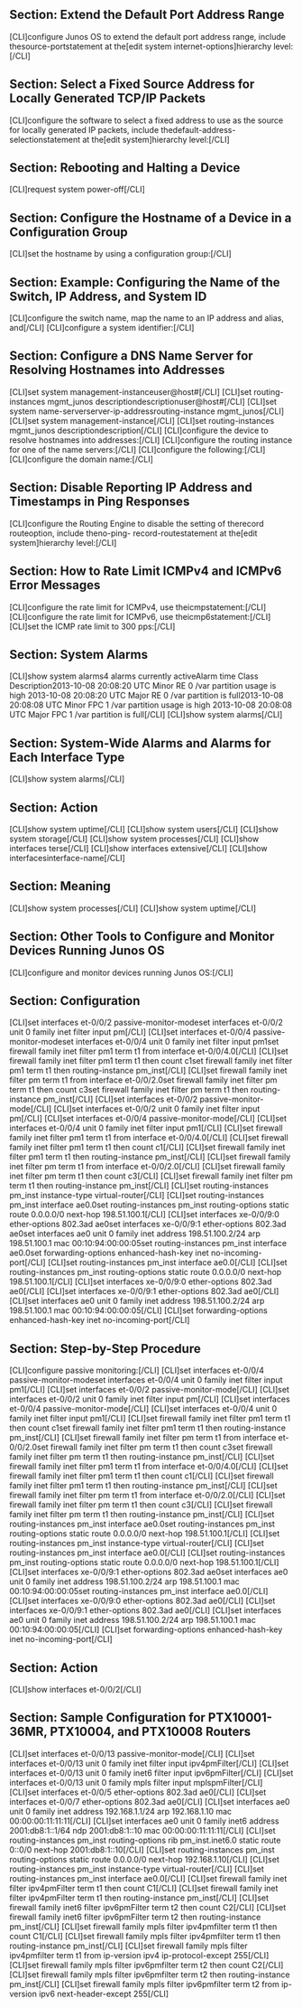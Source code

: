 ## Section: ‌Extend the Default Port Address Range‌

[CLI]configure Junos OS to extend the default port address range, include thesource-portstatement at the[edit system internet-options]hierarchy level:[/CLI]

## Section: ‌Select a Fixed Source Address for Locally Generated TCP/IP Packets‌

[CLI]configure the software to select a fixed address to use as the source for locally generated IP packets, include thedefault-address-selectionstatement at the[edit system]hierarchy level:[/CLI]

## Section: ‌Rebooting and Halting a Device‌

[CLI]request system power-off[/CLI]

## Section: ‌Configure the Hostname of a Device in a Configuration Group‌

[CLI]set the hostname by using a configuration group:[/CLI]

## Section: ‌Example: Configuring the Name of the Switch, IP Address, and System ID‌

[CLI]configure the switch name, map the name to an IP address and alias, and[/CLI]
[CLI]configure a system identifier:[/CLI]

## Section: ‌Configure a DNS Name Server for Resolving Hostnames into Addresses‌

[CLI]set system management-instanceuser@host#[/CLI]
[CLI]set routing-instances mgmt_junos descriptiondescriptionuser@host#[/CLI]
[CLI]set system name-serverserver-ip-addressrouting-instance mgmt_junos[/CLI]
[CLI]set system management-instance[/CLI]
[CLI]set routing-instances mgmt_junos descriptiondescription[/CLI]
[CLI]configure the device to resolve hostnames into addresses:[/CLI]
[CLI]configure the routing instance for one of the name servers:[/CLI]
[CLI]configure the following:[/CLI]
[CLI]configure the domain name:[/CLI]

## Section: ‌Disable Reporting IP Address and Timestamps in Ping Responses‌

[CLI]configure the Routing Engine to disable the setting of therecord routeoption, include theno-ping- record-routestatement at the[edit system]hierarchy level:[/CLI]

## Section: ‌How to Rate Limit ICMPv4 and ICMPv6 Error Messages

[CLI]configure the rate limit for ICMPv4, use theicmpstatement:[/CLI]
[CLI]configure the rate limit for ICMPv6, use theicmp6statement:[/CLI]
[CLI]set the ICMP rate limit to 300 pps:[/CLI]

## Section: ‌System Alarms‌

[CLI]show system alarms4 alarms currently activeAlarm time       Class  Description2013-10-08 20:08:20 UTC Minor RE 0 /var partition usage is high 2013-10-08 20:08:20 UTC Major RE 0 /var partition is full2013-10-08 20:08:08 UTC Minor FPC 1 /var partition usage is high 2013-10-08 20:08:08 UTC Major FPC 1 /var partition is full[/CLI]
[CLI]show system alarms[/CLI]

## Section: ‌System-Wide Alarms and Alarms for Each Interface Type‌

[CLI]show system alarms[/CLI]

## Section: ‌Action

[CLI]show system uptime[/CLI]
[CLI]show system users[/CLI]
[CLI]show system storage[/CLI]
[CLI]show system processes[/CLI]
[CLI]show interfaces terse[/CLI]
[CLI]show interfaces extensive[/CLI]
[CLI]show interfacesinterface-name[/CLI]

## Section: ‌Meaning

[CLI]show system processes[/CLI]
[CLI]show system uptime[/CLI]

## Section: ‌Other Tools to Configure and Monitor Devices Running Junos OS‌

[CLI]configure and monitor devices running Junos OS:[/CLI]

## Section: ‌Configuration‌

[CLI]set interfaces et-0/0/2 passive-monitor-modeset interfaces et-0/0/2 unit 0 family inet filter input pm[/CLI]
[CLI]set interfaces et-0/0/4 passive-monitor-modeset interfaces et-0/0/4 unit 0 family inet filter input pm1set firewall family inet filter pm1 term t1 from interface et-0/0/4.0[/CLI]
[CLI]set firewall family inet filter pm1 term t1 then count c1set firewall family inet filter pm1 term t1 then routing-instance pm_inst[/CLI]
[CLI]set firewall family inet filter pm term t1 from interface et-0/0/2.0set firewall family inet filter pm term t1 then count c3set firewall family inet filter pm term t1 then routing-instance pm_inst[/CLI]
[CLI]set interfaces et-0/0/2 passive-monitor-mode[/CLI]
[CLI]set interfaces et-0/0/2 unit 0 family inet filter input pm[/CLI]
[CLI]set interfaces et-0/0/4 passive-monitor-mode[/CLI]
[CLI]set interfaces et-0/0/4 unit 0 family inet filter input pm1[/CLI]
[CLI]set firewall family inet filter pm1 term t1 from interface et-0/0/4.0[/CLI]
[CLI]set firewall family inet filter pm1 term t1 then count c1[/CLI]
[CLI]set firewall family inet filter pm1 term t1 then routing-instance pm_inst[/CLI]
[CLI]set firewall family inet filter pm term t1 from interface et-0/0/2.0[/CLI]
[CLI]set firewall family inet filter pm term t1 then count c3[/CLI]
[CLI]set firewall family inet filter pm term t1 then routing-instance pm_inst[/CLI]
[CLI]set routing-instances pm_inst instance-type virtual-router[/CLI]
[CLI]set routing-instances pm_inst interface ae0.0set routing-instances pm_inst routing-options static route 0.0.0.0/0 next-hop 198.51.100.1[/CLI]
[CLI]set interfaces xe-0/0/9:0 ether-options 802.3ad ae0set interfaces xe-0/0/9:1 ether-options 802.3ad ae0set interfaces ae0 unit 0 family inet address 198.51.100.2/24 arp 198.51.100.1 mac 00:10:94:00:00:05set routing-instances pm_inst interface ae0.0set forwarding-options enhanced-hash-key inet no-incoming-port[/CLI]
[CLI]set routing-instances pm_inst interface ae0.0[/CLI]
[CLI]set routing-instances pm_inst routing-options static route 0.0.0.0/0 next-hop 198.51.100.1[/CLI]
[CLI]set interfaces xe-0/0/9:0 ether-options 802.3ad ae0[/CLI]
[CLI]set interfaces xe-0/0/9:1 ether-options 802.3ad ae0[/CLI]
[CLI]set interfaces ae0 unit 0 family inet address 198.51.100.2/24 arp 198.51.100.1 mac 00:10:94:00:00:05[/CLI]
[CLI]set forwarding-options enhanced-hash-key inet no-incoming-port[/CLI]

## Section: Step-by-Step Procedure

[CLI]configure passive monitoring:[/CLI]
[CLI]set interfaces et-0/0/4 passive-monitor-modeset interfaces et-0/0/4 unit 0 family inet filter input pm1[/CLI]
[CLI]set interfaces et-0/0/2 passive-monitor-mode[/CLI]
[CLI]set interfaces et-0/0/2 unit 0 family inet filter input pm[/CLI]
[CLI]set interfaces et-0/0/4 passive-monitor-mode[/CLI]
[CLI]set interfaces et-0/0/4 unit 0 family inet filter input pm1[/CLI]
[CLI]set firewall family inet filter pm1 term t1 then count c1set firewall family inet filter pm1 term t1 then routing-instance pm_inst[/CLI]
[CLI]set firewall family inet filter pm term t1 from interface et-0/0/2.0set firewall family inet filter pm term t1 then count c3set firewall family inet filter pm term t1 then routing-instance pm_inst[/CLI]
[CLI]set firewall family inet filter pm1 term t1 from interface et-0/0/4.0[/CLI]
[CLI]set firewall family inet filter pm1 term t1 then count c1[/CLI]
[CLI]set firewall family inet filter pm1 term t1 then routing-instance pm_inst[/CLI]
[CLI]set firewall family inet filter pm term t1 from interface et-0/0/2.0[/CLI]
[CLI]set firewall family inet filter pm term t1 then count c3[/CLI]
[CLI]set firewall family inet filter pm term t1 then routing-instance pm_inst[/CLI]
[CLI]set routing-instances pm_inst interface ae0.0set routing-instances pm_inst routing-options static route 0.0.0.0/0 next-hop 198.51.100.1[/CLI]
[CLI]set routing-instances pm_inst instance-type virtual-router[/CLI]
[CLI]set routing-instances pm_inst interface ae0.0[/CLI]
[CLI]set routing-instances pm_inst routing-options static route 0.0.0.0/0 next-hop 198.51.100.1[/CLI]
[CLI]set interfaces xe-0/0/9:1 ether-options 802.3ad ae0set interfaces ae0 unit 0 family inet address 198.51.100.2/24 arp 198.51.100.1 mac 00:10:94:00:00:05set routing-instances pm_inst interface ae0.0[/CLI]
[CLI]set interfaces xe-0/0/9:0 ether-options 802.3ad ae0[/CLI]
[CLI]set interfaces xe-0/0/9:1 ether-options 802.3ad ae0[/CLI]
[CLI]set interfaces ae0 unit 0 family inet address 198.51.100.2/24 arp 198.51.100.1 mac 00:10:94:00:00:05[/CLI]
[CLI]set forwarding-options enhanced-hash-key inet no-incoming-port[/CLI]

## Section: Action

[CLI]show interfaces et-0/0/2[/CLI]

## Section: ‌Sample Configuration for PTX10001-36MR, PTX10004, and PTX10008 Routers‌

[CLI]set interfaces et-0/0/13 passive-monitor-mode[/CLI]
[CLI]set interfaces et-0/0/13 unit 0 family inet filter input ipv4pmFilter[/CLI]
[CLI]set interfaces et-0/0/13 unit 0 family inet6 filter input ipv6pmFilter[/CLI]
[CLI]set interfaces et-0/0/13 unit 0 family mpls filter input mplspmFilter[/CLI]
[CLI]set interfaces et-0/0/5 ether-options 802.3ad ae0[/CLI]
[CLI]set interfaces et-0/0/7 ether-options 802.3ad ae0[/CLI]
[CLI]set interfaces ae0 unit 0 family inet address 192.168.1.1/24 arp 192.168.1.10 mac 00:00:00:11:11:11[/CLI]
[CLI]set interfaces ae0 unit 0 family inet6 address 2001:db8:1::1/64 ndp 2001:db8:1::10 mac 00:00:00:11:11:11[/CLI]
[CLI]set routing-instances pm_inst routing-options rib pm_inst.inet6.0 static route 0::0/0 next-hop 2001:db8:1::10[/CLI]
[CLI]set routing-instances pm_inst routing-options static route 0.0.0.0/0 next-hop 192.168.1.10[/CLI]
[CLI]set routing-instances pm_inst instance-type virtual-router[/CLI]
[CLI]set routing-instances pm_inst interface ae0.0[/CLI]
[CLI]set firewall family inet filter ipv4pmFilter term t1 then count C1[/CLI]
[CLI]set firewall family inet filter ipv4pmFilter term t1 then routing-instance pm_inst[/CLI]
[CLI]set firewall family inet6 filter ipv6pmFilter term t2 then count C2[/CLI]
[CLI]set firewall family inet6 filter ipv6pmFilter term t2 then routing-instance pm_inst[/CLI]
[CLI]set firewall family mpls filter ipv4pmfilter term t1 then count C1[/CLI]
[CLI]set firewall family mpls filter ipv4pmfilter term t1 then routing-instance pm_inst[/CLI]
[CLI]set firewall family mpls filter ipv4pmfilter term t1 from ip-version ipv4 ip-protocol-except 255[/CLI]
[CLI]set firewall family mpls filter ipv6pmfilter term t2 then count C2[/CLI]
[CLI]set firewall family mpls filter ipv6pmfilter term t2 then routing-instance pm_inst[/CLI]
[CLI]set firewall family mpls filter ipv6pmfilter term t2 from ip-version ipv6 next-header-except 255[/CLI]


